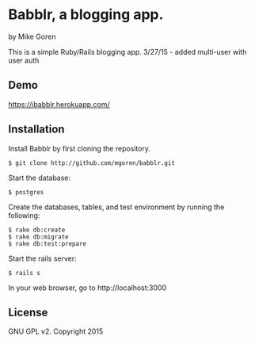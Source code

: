 Babblr, a blogging app.
=======================

by Mike Goren

This is a simple Ruby/Rails blogging app.
3/27/15 - added multi-user with user auth

Demo
----
https://ibabblr.herokuapp.com/


Installation
------------

Install Babblr by first cloning the repository.  
```
$ git clone http://github.com/mgoren/babblr.git
```

Start the database:
```
$ postgres
```

Create the databases, tables, and test environment by running the following:
```
$ rake db:create
$ rake db:migrate
$ rake db:test:prepare
```

Start the rails server:
```
$ rails s
```

In your web browser, go to http://localhost:3000

License
-------

GNU GPL v2. Copyright 2015
